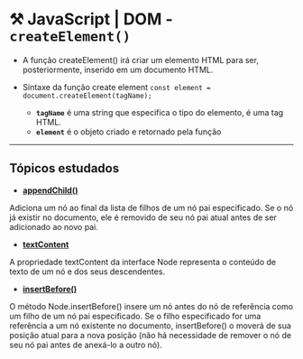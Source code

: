# ⚒️ JavaScript | DOM - ```createElement()``` 


- A função createElement() irá criar um elemento HTML para ser, posteriormente, inserido em um documento HTML.
- Sintaxe da função create element ```const element = document.createElement(tagName);```

    - **```tagName```** é uma string que especifica o tipo do elemento, é uma tag HTML.
    - **```element```** é o objeto criado e retornado pela função


---

## Tópicos estudados

- **[appendChild()](https://developer.mozilla.org/pt-BR/docs/Web/API/Node/appendChild)**

Adiciona um nó ao final da lista de filhos de um nó pai especificado. Se o nó já existir no documento, ele é removido de seu nó pai atual antes de ser adicionado ao novo pai.

- **[textContent](https://developer.mozilla.org/pt-BR/docs/Web/API/Node/textContent)**

A propriedade textContent da interface Node representa o conteúdo de texto de um nó e dos seus descendentes.

- **[insertBefore()](https://developer.mozilla.org/pt-BR/docs/Web/API/Node/insertBefore)**

O método Node.insertBefore() insere um nó antes do nó de referência como um filho de um nó pai especificado. Se o filho especificado for uma referência a um nó existente no documento, insertBefore() o moverá de sua posição atual para a nova posição (não há necessidade de remover o nó de seu nó pai antes de anexá-lo a outro nó).

